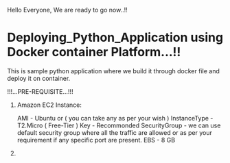 Hello Everyone,
We are ready to go now..!!

# Deploying_Python_Application using Docker container Platform...!!
This is sample python application where we build it through docker file and deploy it on container.

!!!...PRE-REQUISITE...!!!

1) Amazon EC2 Instance:

   AMI - Ubuntu or ( you can take any as per your wish )
   InstanceType - T2.Micro ( Free-Tier )
   Key - Recommonded
   SecurityGroup - we can use default security group where all the traffic are allowed or as per your requirement if any specific port are 
                   present.
   EBS - 8 GB

2) 


